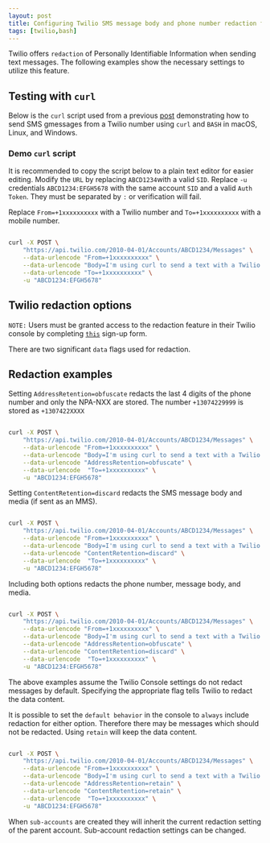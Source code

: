 ```yaml
---
layout: post
title: Configuring Twilio SMS message body and phone number redaction for PII
tags: [twilio,bash]
---
```


 Twilio offers `redaction` of Personally Identifiable Information when sending text messages. The following examples show the necessary settings to utilize this feature.

<!--more-->

## Testing with `curl` 

Below is the `curl` script used from a previous [post](https://markholloway.github.io/2018/12/22/twilio-sms-curl/) demonstrating how to send SMS gmessages from a Twilio number using `curl` and `BASH` in macOS, Linux, and Windows.

### Demo `curl` script

It is recommended to copy the script below to a plain text editor for easier editing. Modify the `URL` by replacing `ABCD1234`with a valid `SID`. Replace `-u` credentials `ABCD1234:EFGH5678` with the same account `SID` and a valid `Auth Token`. They must be separated by `:` or verification will fail. 

Replace `From=+1xxxxxxxxxx` with a Twilio number and `To=+1xxxxxxxxxx` with a mobile number. 

```bash

curl -X POST \
    "https://api.twilio.com/2010-04-01/Accounts/ABCD1234/Messages" \
    --data-urlencode "From=+1xxxxxxxxxx" \
    --data-urlencode "Body=I'm using curl to send a text with a Twilio number!" \
    --data-urlencode "To=+1xxxxxxxxxx" \
    -u "ABCD1234:EFGH5678"

```
## Twilio redaction options

`NOTE:` Users must be granted access to the redaction feature in their Twilio console by completing [`this`](https://ahoy.twilio.com/message-body-redaction) sign-up form. 

There are two significant `data` flags used for redaction.

## Redaction examples

Setting `AddressRetention=obfuscate` redacts the last 4 digits of the phone number and only the NPA-NXX are stored. The number `+13074229999` is stored as `+1307422XXXX`

```bash

curl -X POST \
    "https://api.twilio.com/2010-04-01/Accounts/ABCD1234/Messages" \
    --data-urlencode "From=+1xxxxxxxxxx" \
    --data-urlencode "Body=I'm using curl to send a text with a Twilio number!" \
    --data-urlencode "AddressRetention=obfuscate" \
    --data-urlencode  "To=+1xxxxxxxxxx" \
    -u "ABCD1234:EFGH5678"

```

Setting `ContentRetention=discard` redacts the SMS message body and media (if sent as an MMS).

```bash

curl -X POST \
    "https://api.twilio.com/2010-04-01/Accounts/ABCD1234/Messages" \
    --data-urlencode "From=+1xxxxxxxxxx" \
    --data-urlencode "Body=I'm using curl to send a text with a Twilio number!" \
    --data-urlencode "ContentRetention=discard" \
    --data-urlencode  "To=+1xxxxxxxxxx" \
    -u "ABCD1234:EFGH5678"

```

Including both options redacts the phone number, message body, and media. 

```bash

curl -X POST \
    "https://api.twilio.com/2010-04-01/Accounts/ABCD1234/Messages" \
    --data-urlencode "From=+1xxxxxxxxxx" \
    --data-urlencode "Body=I'm using curl to send a text with a Twilio number!" \
    --data-urlencode "AddressRetention=obfuscate" \
    --data-urlencode "ContentRetention=discard" \
    --data-urlencode  "To=+1xxxxxxxxxx" \
    -u "ABCD1234:EFGH5678"

```
The above examples assume the Twilio Console settings do not redact messages by default. Specifying the appropriate flag tells Twilio to redact the data content.

It is possible to set the `default behavior` in the console to `always` include redaction for either option. Therefore there may be messages which should not be redacted. Using `retain` will keep the data content.

```bash

curl -X POST \
    "https://api.twilio.com/2010-04-01/Accounts/ABCD1234/Messages" \
    --data-urlencode "From=+1xxxxxxxxxx" \
    --data-urlencode "Body=I'm using curl to send a text with a Twilio number!" \
    --data-urlencode "AddressRetention=retain" \
    --data-urlencode "ContentRetention=retain" \
    --data-urlencode  "To=+1xxxxxxxxxx" \
    -u "ABCD1234:EFGH5678"

```
When `sub-accounts` are created they will inherit the current redaction setting of the parent account. Sub-account redaction settings can be changed.
